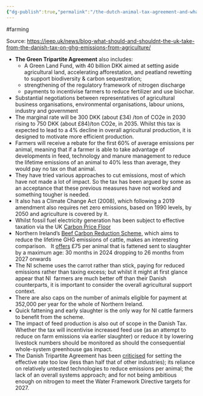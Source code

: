 ```yaml
---
{"dg-publish":true,"permalink":"/the-dutch-animal-tax-agreement-and-what-the-uk-can-take-from-it/","created":"2025-03-16T22:20:37.945+00:00","updated":"2025-09-29T00:30:04.379+01:00"}
---
```


#farming

Source: https://ieep.uk/news/blog-what-should-and-shouldnt-the-uk-take-from-the-danish-tax-on-ghg-emissions-from-agriculture/
- **The Green Tripartite Agreement** also includes: 
	- A Green Land Fund, with 40 billion DKK aimed at setting aside agricultural land, accelerating afforestation, and peatland rewetting to support biodiversity & carbon sequestration; 
	- strengthening of the regulatory framework of nitrogen discharge
	- payments to incentivise farmers to reduce fertilizer and use biochar.
- Substantial negotiations between representatives of agricultural business organisations, environmental organisations, labour unions, industry and government
- The marginal rate will be 300 DKK (about £34) /ton of CO2e in 2030 rising to 750 DKK (about £84)/ton CO2e, in 2035. Whilst this tax is expected to lead to a 4% decline in overall agricultural production, it is designed to motivate more efficient production.
- Farmers will receive a rebate for the first 60% of average emissions per animal, meaning that if a farmer is able to take advantage of developments in feed, technology and manure management to reduce the lifetime emissions of an animal to 40% less than average, they would pay no tax on that animal.
- They have tried various approaches to cut emissions, most of which have not made a lot of impact. So the tax has been argued by some as an acceptance that these previous measures have not worked and something tougher is needed.
- It also has a Climate Change Act (2008), which following a 2019 amendment also requires net zero emissions, based on 1990 levels, by 2050 and agriculture is covered by it.
- Whilst fossil fuel electricity generation has been subject to effective taxation via the UK [Carbon Price Floor](https://commonslibrary.parliament.uk/research-briefings/sn05927/)
- Northern Ireland’s [Beef Carbon Reduction Scheme,](https://www.daera-ni.gov.uk/articles/what-beef-carbon-reduction-bcr-scheme) which aims to reduce the lifetime GHG emissions of cattle, makes an interesting comparison.   It [offers](https://www.daera-ni.gov.uk/articles/am-i-eligible-bcr) £75 per animal that is fattened sent to slaughter by a maximum age: 30 months in 2024 dropping to 26 months from 2027 onwards
- The NI scheme uses the carrot rather than stick, paying for reduced emissions rather than taxing excess; but whilst it might at first glance appear that NI  farmers are much better off than their Danish counterparts, it is important to consider the overall agricultural support context.
- There are also caps on the number of animals eligible for payment at 352,000 per year for the whole of Northern Ireland.
- Quick fattening and early slaughter is the only way for NI cattle farmers to benefit from the scheme.
- The impact of feed production is also out of scope in the Danish Tax. Whether the tax will incentivise increased feed use (as an attempt to reduce on farm emissions via earlier slaughter) or reduce it by lowering livestock numbers should be monitored as should the consequential whole-system greenhouse gas impact.
- The Danish Tripartite Agreement has been [criticised](https://www.arc2020.eu/political-deal-reached-on-denmarks-green-tripartite-whats-in-it-and-whats-not/) for setting the effective rate too low (less than half that of other industries); its reliance on relatively untested technologies to reduce emissions per animal; the lack of an overall systems approach; and for not being ambitious enough on nitrogen to meet the Water Framework Directive targets for 2027.